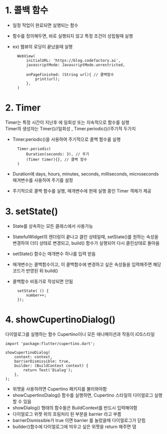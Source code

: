 # 1. 콜백 함수
* 일정 작업이 완료되면 실행되는 함수
* 함수를 정의해두면, 바로 실행되지 않고 특정 조건이 성립될때 실행
* ex) 웹뷰의 로딩이 끝났을때 실행

        WebView(
            initialURL: 'https://blog.codefactory.ai',
            javascriptMode: JavascriptMode.unrestricted,

            onPageFinished: (String url){ // 콜백함수
                print(url);
            },
        )

# 2. Timer
Timer는 특정 시간이 지난후 에 일회성 또는 지속적으로 함수를 실행   
Timer의 생성자는 Timer()//일회성 , Timer.periodic()//주기적 두가지 

* Timer.periodic()을 사용하여 주기적으로 콜백 함수를 실행

        Timer.periodic(
            Duration(seconds: 3), // 주기
            (Timer timer){}, // 콜백 함수
        )

* Duration에 days, hours, minutes, seconds, milliseconds, microseconds 매겨변수를 사용하여 주기를 설정
* 주기적으로 콜백 함수를 실행, 매개변수에 현재 실행 중인 Timer 객체가 제공

# 3. setState()
* State를 상속하는 모든 클래스에서 사용가능
* StatefulWidget의 렌더링이 끝나고 클린 상태일때, setState()를 원하는 속성을 변경하여 더티 상태로 변경되고, build() 함수가 실행되어 다시 클린상태로 돌아옴
* setState() 함수는 매개변수 하나를 입력 받음
* 매개변수는 콜백함수이고, 이 콜백함수에 변경하고 싶은 속성들을 입력해주면 해당 코드가 반영된 뒤 build()
* 콜백함수 비동기로 작성되면 안됨

        setState( () {
            number++;
        });

# 4. showCupertinoDialog()
다이얼로그를 실행하는 함수 Cupertino이니 모든 애니메이션과 작동이 iOS스타일

    import 'package:flutter/cupertino.dart';

    showCupertinoDialog(
        context: context,
        barrierDismissible: true,
        builder: (BuildContext context) {
            return Text('Dialog');
        },
    );


* 위젯을 사용하려면 Cupertino 패키지를 불러와야함
* showCupertinoDialog() 함수를 실행하면, Cupertino 스타일의 다이얼로그 실행 할 수 있음
* showDialog() 형태의 함수들은 BuildContext를 반드시 입력해야함
* 다이얼로그 위젯 위의 흐림처리 된 부분을 barrier 라고 부름
* barrierDismissible가 true 이면 barrier 를 눌렀을때 다이얼로그가 닫힘
* builder()함수에 다이얼로그에 띄우고 싶은 위젯을 return 해주면 댐

